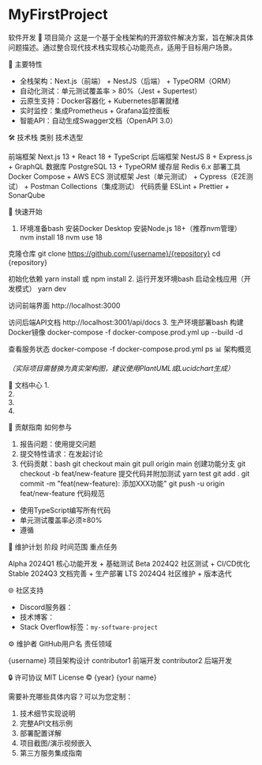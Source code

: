 # MyFirstProject
软件开发
📖 项目简介
这是一个基于全栈架构的开源软件解决方案，旨在解决具体问题描述。通过整合现代技术栈实现核心功能亮点，适用于目标用户场景。

 🌟 主要特性
- 全栈架构：Next.js（前端） + NestJS（后端） + TypeORM（ORM）
- 自动化测试：单元测试覆盖率 > 80%（Jest + Supertest）
- 云原生支持：Docker容器化 + Kubernetes部署就绪
- 实时监控：集成Prometheus + Grafana监控面板
- 智能API：自动生成Swagger文档（OpenAPI 3.0）

 🛠️ 技术栈
 类别  技术选型 

 前端框架  Next.js 13 + React 18 + TypeScript 
 后端框架  NestJS 8 + Express.js + GraphQL 
 数据库  PostgreSQL 13 + TypeORM 
 缓存层  Redis 6.x 
 部署工具  Docker Compose + AWS ECS 
 测试框架  Jest（单元测试） + Cypress（E2E测试） + Postman Collections（集成测试） 
 代码质量  ESLint + Prettier + SonarQube 

 🚀 快速开始
 1. 环境准备bash
 安装Docker Desktop
 安装Node.js 18+（推荐nvm管理）
nvm install 18
nvm use 18

 克隆仓库
git clone https://github.com/{username}/{repository}
cd {repository}

 初始化依赖
yarn install  或 npm install
2. 运行开发环境bash
 启动全栈应用（开发模式）
yarn dev

 访问前端界面
http://localhost:3000

 访问后端API文档
http://localhost:3001/api/docs
3. 生产环境部署bash
 构建Docker镜像
docker-compose -f docker-compose.prod.yml up --build -d

 查看服务状态
docker-compose -f docker-compose.prod.yml ps
📊 架构概览

*（实际项目需替换为真实架构图，建议使用PlantUML或Lucidchart生成）*

 📝 文档中心
1.   
2.   
3.   
4. 

 🤝 贡献指南
 如何参与
1. 报告问题：使用提交问题
2. 提交特性请求：在发起讨论
3. 代码贡献：bash
   git checkout main
   git pull origin main
    创建功能分支
   git checkout -b feat/new-feature
    提交代码并附加测试
   yarn test
   git add .
   git commit -m "feat(new-feature): 添加XXX功能"
   git push -u origin feat/new-feature
   代码规范
- 使用TypeScript编写所有代码
- 单元测试覆盖率必须≥80%
- 遵循

 📅 维护计划
 阶段  时间范围  重点任务 

 Alpha  2024Q1  核心功能开发 + 基础测试 
 Beta  2024Q2  社区测试 + CI/CD优化 
 Stable  2024Q3  文档完善 + 生产部署 
 LTS  2024Q4  社区维护 + 版本迭代 

 🌐 社区支持
- Discord服务器：
- 技术博客：
- Stack Overflow标签：`my-software-project`

 ⚙️ 维护者
 GitHub用户名  责任领域 

 {username}  项目架构设计 
 contributor1  前端开发 
 contributor2  后端开发 

 🔒 许可协议
MIT License © {year} {your name} 

需要补充哪些具体内容？可以为您定制：
1. 技术细节实现说明
2. 完整API文档示例
3. 部署配置详解
4. 项目截图/演示视频嵌入
5. 第三方服务集成指南
